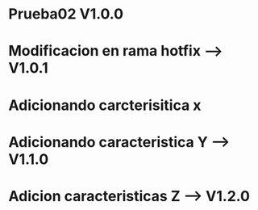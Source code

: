 # Prueba02 V1.0.0
# Modificacion en rama hotfix --> V1.0.1
# Adicionando carcterisitica x
# Adicionando caracteristica Y --> V1.1.0
# Adicion caracteristicas Z --> V1.2.0
